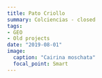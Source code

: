 ```yaml
---
title: Pato Criollo
summary: Colciencias - closed
tags:
- GEO
- Old projects
date: "2019-08-01"
image:
  caption: "Cairina moschata"
  focal_point: Smart
---
```



